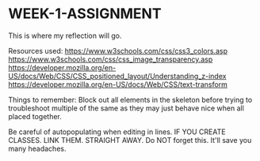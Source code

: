 # WEEK-1-ASSIGNMENT

This is where my reflection will go.

Resources used:
https://www.w3schools.com/css/css3_colors.asp
https://www.w3schools.com/css/css_image_transparency.asp
https://developer.mozilla.org/en-US/docs/Web/CSS/CSS_positioned_layout/Understanding_z-index
https://developer.mozilla.org/en-US/docs/Web/CSS/text-transform

Things to remember:
Block out all elements in the skeleton before trying to troubleshoot multiple of the same as they may just behave nice when all placed together.

Be careful of autopopulating <closing tags> when editing in lines.
IF YOU CREATE CLASSES. LINK THEM. STRAIGHT AWAY. Do NOT forget this. It'll save you many headaches.
